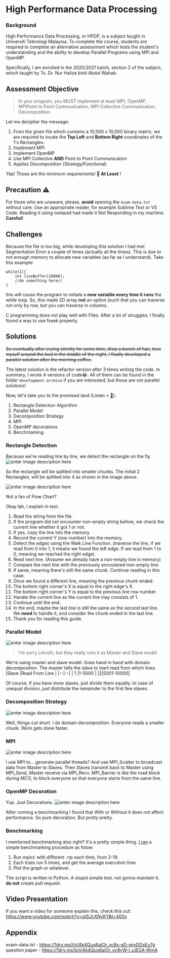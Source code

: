 # High Performance Data Processing
### Background
High Performance Data Processing, or HPDP, is a subject taught in Universiti Teknologi Malaysia. To complete the course, students are required to complete an alternative assessment which tests the student's understanding and the ability to develop Parallel Programs using MPI and OpenMP.

Specifically, I am enrolled in the 2020/2021 batch, section 2 of the subject, which taught by Ts. Dr. Nur Haliza binti Abdul Wahab.

## Assessment Objective

> In your program, you MUST implement at least MPI, OpenMP, MPIPoint to
> Point Communication, MPI Collective Communication, Decomposition.

Let me decipher the message:

1. From the given file which contains a 10,000 x 10,000 binary matrix, we are required to locate the **Top Left** and **Bottom Right** coordinates of the 1's Rectangles.
2. Implement MPI
3. Implement OpenMP
4. Use MPI Collective **AND** Point to Point Communication
5. Applies Decomposition (Strategy/Functional)

Yep! Those are the minimum requirements! 🥳 **At Least** !

## Precaution ⚠
For those who are unaware, please, **avoid** opening the `exam-data.txt` without care. Use an appropriate reader, for example Sublime Text or VS Code. Reading it using notepad had made it Not Responding in my machine. **Careful!**

## Challenges
Because the file is too big, while developing this solution I had met Segmentation Error a couple of times (actually all the times). This is due to not enough memory to allocate new variables (as far as I understand). Take this example:

    while(1){
    	int lineBuffer[10000];
    	//do something here//
    }
this will cause the program to initiate a **new variable every time it runs** the while loop. So, this made 2D array **not** an option (such that you can traverse not only by row, but you can traverse in column).

C programming does not play well with Files. After a lot of struggles, I finally found a way to use fseek properly.

## Solutions
~~So eventually after crying silently for some time, drop a bunch of hair, toss myself around the bed in the middle of the night, I finally developed a parallel solution after the morning coffee.~~

The latest solution is the refactor version after 3 times writing the code. In summary, I wrote 4 versions of code😂. All of them can be found in the folder `development-archive` if you are interested, but those are not parallel solutions!

Now, let's take you to the promised land (Listen > [🎸](https://www.youtube.com/watch?v=l482T0yNkeo)):
1. Rectangle Detection Algorithm
2. Parallel Model
3. Decomposition Strategy
4. MPI
5. OpenMP decorations
6. Benchmarking

### Rectangle Detection
Because we're reading line by line, we detect the rectangle on the fly.
![enter image description here](https://i.imgur.com/qCsx89z.png)

So the rectangle will be splitted into smaller chunks. The initial 2 Rectangles, will be splitted into 4 as shown in the image above.

![enter image description here](https://i.imgur.com/rmm4DRI.png)

Not a fan of Flow Chart?

Okay lah, I explain in text.

1. Read the string from the file.
2. If the program did not encounter non-empty string before, we check the current line whether it got 1 or not.
3. If yes, copy the line into the memory.
4. Record the current Y (row number) into the memory.
5. Detect the edges using the Walk Line Function. (traverse the line, if we read from 0 into 1, it means we found the left edge. If we read from 1 to 0, meaning we reached the right edge).
6. Read next line. (Assume we already have a non-empty line in memory)
7. Compare the next line with the previously encoutered non-empty line.
8. If same, meaning there's still the same chunk. Continue reading in this case.
9. Once we found a different line, meaning the previous chunk ended.
10. The bottom right corner's X is equal to the right edge's X.
11. The bottom right corner's Y is equal to the previous line row number.
12. Handle the current line as the current line may consists of 1.
13. Continue until the end.
14. In the end, maybe the last line is still the same as the second last line. We **need** to handle it, and consider the chunk ended in the last line.
15. Thank you for reading this guide.

### Parallel Model
![enter image description here](https://i.imgur.com/EGX57qt.png)

> I'm sorry Lincoln, but they really coin it as Master and Slave model

We're using master and slave model. Goes hand in hand with domain decomposition. The master tells the slave to start read from which lines.
|Slave  |Read From Line |
|--|--|
| 1 |1-5000  |
|2|5001-10000|

Of  course, if you have more slaves, just divide them equally. In case of unequal division, just distribute the remainder to the first few slaves.

### Decomposition Strategy
![enter image description here](https://i.imgur.com/cdPjbsr.png)

Well, things cut short. I do domain decomposition. Everyone reads a smaller chunk. Work gets done faster.

### MPI
![enter image description here](https://i.imgur.com/XeahLji.png)

I use MPI to....generate parallel threads? And use MPI_Scatter to broadcast data from Master to Slaves. Then Slaves transmit back to Master using MPI_Send, Master receive via MPI_Recv. MPI_Barrier is like the road block during MCO, to block everyone so that everyone starts from the same line.

### OpenMP Decoration
Yup. Just Decorations.
![enter image description here](https://i.imgur.com/QF9G3Fc.png)

After running a benchmarking I found that With or Without it does not affect performance. So pure decoration. But *pretty* pretty.

### Benchmarking
I mentioned benchmarking also right? It's a pretty simple thing. [I ran](https://www.youtube.com/watch?v=iIpfWORQWhU)  a simple benchmarking procedure as folow:
1. Run mpicc with different -np each time, from 2-19.
2. Each trials run 5 times, and get the average execution time.
3. Plot the graph or whatever.

The script is written in Python. A stupid simple test, not gonna maintain it, **do not** create pull request.

## Video Presentation

If you want a video for someone explain this, check this out:
https://www.youtube.com/watch?v=izlSJLKNyKY&t=400s

## Appendix
exam-data.txt - https://1drv.ms/t/s!Ak4Quo6aIOr_yc8x-qD-wivDGxEu7g
question paper - https://1drv.ms/b/s!Ak4Quo6aIOr_yc8yW-l_vJE2A-IKmA
